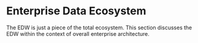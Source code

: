 # Enterprise Data Ecosystem

The EDW is just a piece of the total ecosystem. This section discusses the EDW within the context of overall enterprise architecture.

